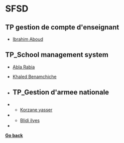 # SFSD
## TP gestion de compte d'enseignant
- [Ibrahim Aboud](./TP/TP%20gestion%20de%20compte%20d'enseignant/Ibrahim_Aboud/README.md)
## TP_School management system
- [Abla Rabia](./TP/TP_School%20management%20system/Abla%20Rabia/README.md)
- [Khaled Benamchiche](./TP/TP_School%20management%20system/BenamchicheKhaled/README.md)
- ## TP_Gestion d'armee nationale
- - [Korzane yasser](./TP/tp%20d'armee%20nationale/Korzane%20yasser/README.md)
- - [Blidi ilyes](./TP/tp%20gestion%20d'armee%20national%202023-2024)

- 

**[Go back](../2CP.md)**